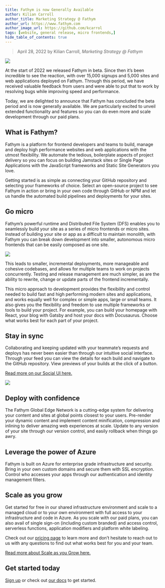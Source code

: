 ```yaml
---
title: Fathym is now Generally Available
author: Kilian Carroll
author_title: Marketing Strategy @ Fathym
author_url: https://www.fathym.com
author_image_url: https://github.com/kcarrol
tags: [website, general release, micro frontends,]
hide_table_of_contents: true
---
```


> April 28, 2022 by Kilian Carroll, _Marketing Strategy @ Fathym_

![](https://www.fathym.com/img/fathymbubbles.png)

At the start of 2022 we released Fathym in beta. Since then it’s been incredible to see the reaction, with over 15,000 signups and 5,000 sites and web applications deployed on Fathym. Through this period, we have received valuable feedback from users and were able to put that to work by resolving bugs while improving speed and performance. 

Today, we are delighted to announce that Fathym has concluded the beta period and is now generally available. We are particularly excited to unveil extended functionality and features so you can do even more and scale development through our paid plans. 

## What is Fathym? 

Fathym is a platform for frontend developers and teams to build, manage and deploy high performance websites and web applications with the utmost flexibility. We automate the tedious, boilerplate aspects of project delivery so you can focus on building Jamstack sites or Single Page Applications with the JavaScript frameworks and Static Site Generators you love. 

Getting started is as simple as connecting your GitHub repository and selecting your frameworks of choice. Select an open-source project to see Fathym in action or bring in your own code through GitHub or NPM and let us handle the automated build pipelines and deployments for your sites. 

## Go micro 

Fathym’s powerful runtime and Distributed File System (DFS) enables you to seamlessly build your site as a series of micro frontends or micro sites. Instead of building your site or app as a difficult to maintain monolith, with Fathym you can break down development into smaller, autonomous micro frontends that can be easily composed as one site.  

![](https://www.fathym.com/img/MFERAngularSvelteAngularDocu.png)

This leads to smaller, incremental deployments, more manageable and cohesive codebases, and allows for multiple teams to work on projects concurrently. Testing and release management are much simpler, as are the ability to rewrite, change or update parts of the frontend incrementally.  

This micro approach to development provides the flexibility and control needed to build fast and high performing modern sites and applications, and works equally well for complex or simple apps, large or small teams. It also gives you the flexibility and freedom to use multiple frameworks or tools to build your project. For example, you can build your homepage with React, your blog with Gatsby and host your docs with Docusaurus. Choose what works best for each part of your project.  

## Stay in sync 

Collaborating and keeping updated with your teammate’s requests and deploys has never been easier than through our intuitive social interface. Through your feed you can view the details for each build and navigate to the GitHub repository. View previews of your builds at the click of a button.

[Read more on our Social UI here.](/articles/2022/march/2022-03-02-introducing-fathyms-social-ui)

![](https://www.fathym.com/img/fathymsocialui.jpg)

## Deploy with confidence 

The Fathym Global Edge Network is a cutting-edge system for delivering your content and sites at global points closest to your users. Pre-render your dynamic content and implement content minification, compression and inlining to deliver amazing web experiences at scale. Update to any version of your site through our version control, and easily rollback when things go awry.  

## Leverage the power of Azure 

Fathym is built on Azure for enterprise grade infrastructure and security. Bring in your own custom domains and secure them with SSL encryption. Control who accesses your apps through our authentication and identity management filters.  

## Scale as you grow 

Get started for free in our shared infrastructure environment and scale to a managed cloud or to your own environment with full access to your infrastructure and code in Azure. As you scale with our paid plans, you can also avail of single sign-on (including custom branded) and access control, serverless functions, application modifiers and platform white labeling.  

Check out our [pricing page](https://www.fathym.com/pricing/) to learn more and don’t hesitate to reach out to us with any questions to find out what works best for you and your team. 

[Read more about Scale as you Grow here.](/articles/2022/april/2022-04-29-scale-as-you-grow)

## Get started today 

[Sign up](https://www.fathym.com/dashboard) or check out [our docs](https://www.fathym.com/docs/) to get started.  

 